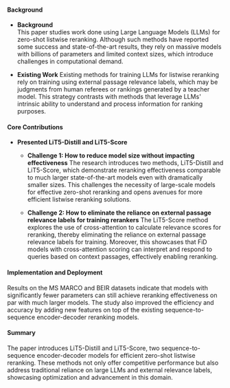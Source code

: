 #### Background
- **Background**       
    This paper studies work done using Large Language Models (LLMs) for zero-shot listwise reranking. Although such methods have reported some success and state-of-the-art results, they rely on massive models with billions of parameters and limited context sizes, which introduce challenges in computational demand.

- **Existing Work**
    Existing methods for training LLMs for listwise reranking rely on training using external passage relevance labels, which may be judgments from human referees or rankings generated by a teacher model. This strategy contrasts with methods that leverage LLMs' intrinsic ability to understand and process information for ranking purposes.

#### Core Contributions
  - **Presented LiT5-Distill and LiT5-Score**
      - **Challenge 1: How to reduce model size without impacting effectiveness**
          The research introduces two methods, LiT5-Distill and LiT5-Score, which demonstrate reranking effectiveness comparable to much larger state-of-the-art models even with dramatically smaller sizes. This challenges the necessity of large-scale models for effective zero-shot reranking and opens avenues for more efficient listwise reranking solutions.

      - **Challenge 2: How to eliminate the reliance on external passage relevance labels for training rerankers**
          The LiT5-Score method explores the use of cross-attention to calculate relevance scores for reranking, thereby eliminating the reliance on external passage relevance labels for training. Moreover, this showcases that FiD models with cross-attention scoring can interpret and respond to queries based on context passages, effectively enabling reranking.

#### Implementation and Deployment
Results on the MS MARCO and BEIR datasets indicate that models with significantly fewer parameters can still achieve reranking effectiveness on par with much larger models. The study also improved the efficiency and accuracy by adding new features on top of the existing sequence-to-sequence encoder-decoder reranking models.

#### Summary
The paper introduces LiT5-Distill and LiT5-Score, two sequence-to-sequence encoder-decoder models for efficient zero-shot listwise reranking. These methods not only offer competitive performance but also address traditional reliance on large LLMs and external relevance labels, showcasing optimization and advancement in this domain.